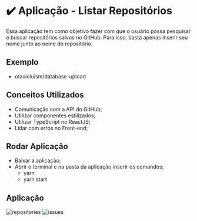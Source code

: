 #  :heavy_check_mark: Aplicação - Listar Repositórios

Essa aplicação tem como objetivo fazer com que o usuário possa pesquisar e buscar repositórios salvos no GitHub. Para isso, basta apenas inserir seu nome junto ao nome do repositório.

## Exemplo

- otavioluism/database-upload

## Conceitos Utilizados

-  Comunicação com a API do GitHub;
-  Utilizar componentes estilizados; 
-  Utilizar TypeScript no ReactJS;
-  Lidar com erros no Front-end;

##  Rodar Aplicação

- Baixar a aplicação;
- Abrir o terminal e na pasta da aplicação inserir os comandos; 
    - yarn 
    - yarn start 

## Aplicação
![repositories](https://user-images.githubusercontent.com/43592310/81833879-a2b7e000-9516-11ea-8414-212efc8de06a.png)
![issues](https://user-images.githubusercontent.com/43592310/81834188-03dfb380-9517-11ea-8578-2f7253910b70.png)

